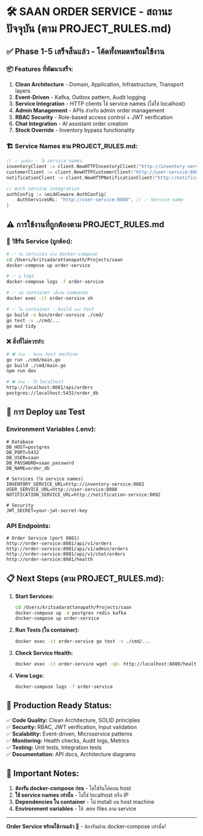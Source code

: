 # 🛠 SAAN ORDER SERVICE - สถานะปัจจุบัน (ตาม PROJECT_RULES.md)

## ✅ Phase 1-5 เสร็จสิ้นแล้ว - โค้ดทั้งหมดพร้อมใช้งาน

### 📦 Features ที่พัฒนาเสร็จ:
1. **Clean Architecture** - Domain, Application, Infrastructure, Transport layers
2. **Event-Driven** - Kafka, Outbox pattern, Audit logging  
3. **Service Integration** - HTTP clients ใช้ service names (ไม่ใช่ localhost)
4. **Admin Management** - APIs สำหรับ admin order management
5. **RBAC Security** - Role-based access control + JWT verification
6. **Chat Integration** - AI assistant order creation
7. **Stock Override** - Inventory bypass functionality

### 🏗 Service Names ตาม PROJECT_RULES.md:
```go
// ✅ ถูกต้อง - ใช้ service names
inventoryClient := client.NewHTTPInventoryClient("http://inventory-service:8082")
customerClient := client.NewHTTPCustomerClient("http://user-service:8088") 
notificationClient := client.NewHTTPNotificationClient("http://notification-service:8092")

// Auth service integration
authConfig := &middleware.AuthConfig{
    AuthServiceURL: "http://user-service:8088", // ✅ Service name
}
```

## ⚠️ การใช้งานที่ถูกต้องตาม PROJECT_RULES.md

### 🚀 วิธีรัน Service (ถูกต้อง):

```bash
# ✅ รัน services ด้วย docker-compose
cd /Users/kritsadarattanapath/Projects/saan
docker-compose up order-service

# ✅ ดู logs
docker-compose logs -f order-service

# ✅ เข้า container เพื่อรัน commands
docker exec -it order-service sh

# ✅ ใน container - build และ test
go build -o bin/order-service ./cmd/
go test -v ./cmd/...
go mod tidy
```

### ❌ สิ่งที่ไม่ควรทำ:
```bash
# ❌ ห้าม - รันบน host machine
go run ./cmd/main.go
go build ./cmd/main.go
npm run dev

# ❌ ห้าม - ใช้ localhost
http://localhost:8081/api/orders
postgres://localhost:5432/order_db
```

## 🔧 การ Deploy และ Test

### Environment Variables (.env):
```env
# Database
DB_HOST=postgres
DB_PORT=5432
DB_USER=saan
DB_PASSWORD=saan_password
DB_NAME=order_db

# Services (ใช้ service names)
INVENTORY_SERVICE_URL=http://inventory-service:8082
USER_SERVICE_URL=http://user-service:8088
NOTIFICATION_SERVICE_URL=http://notification-service:8092

# Security
JWT_SECRET=your-jwt-secret-key
```

### API Endpoints:
```
# Order Service (port 8081)
http://order-service:8081/api/v1/orders
http://order-service:8081/api/v1/admin/orders
http://order-service:8081/api/v1/chat/orders
http://order-service:8081/health
```

## 📋 Next Steps (ตาม PROJECT_RULES.md):

1. **Start Services:**
   ```bash
   cd /Users/kritsadarattanapath/Projects/saan
   docker-compose up -d postgres redis kafka
   docker-compose up order-service
   ```

2. **Run Tests (ใน container):**
   ```bash
   docker exec -it order-service go test -v ./cmd/...
   ```

3. **Check Service Health:**
   ```bash
   docker exec -it order-service wget -qO- http://localhost:8080/health
   ```

4. **View Logs:**
   ```bash
   docker-compose logs -f order-service
   ```

## 🎯 Production Ready Status:

✅ **Code Quality:** Clean Architecture, SOLID principles  
✅ **Security:** RBAC, JWT verification, Input validation  
✅ **Scalability:** Event-driven, Microservice patterns  
✅ **Monitoring:** Health checks, Audit logs, Metrics  
✅ **Testing:** Unit tests, Integration tests  
✅ **Documentation:** API docs, Architecture diagrams  

## 🚨 Important Notes:

1. **ต้องรัน docker-compose ก่อน** - ไม่ใช่รันโค้ดบน host
2. **ใช้ service names เท่านั้น** - ไม่ใช่ localhost หรือ IP
3. **Dependencies ใน container** - ไม่ install บน host machine
4. **Environment variables** - ใช้ .env files ตาม service

---

**Order Service พร้อมใช้งานแล้ว 🚀** - ต้องรันผ่าน docker-compose เท่านั้น!
